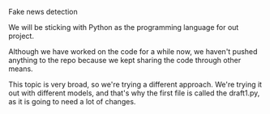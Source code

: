 Fake news detection

We will be sticking with Python as the programming language for out project.

Although we have worked on the code for a while now, we haven't pushed anything to the repo because we kept sharing the code through other means.

This topic is very broad, so we're trying a different approach. We're trying it out with different models, and that's why the first file is called the draft1.py, as it is going to need a lot of changes.


